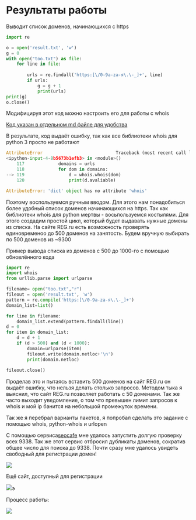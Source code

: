 Результаты работы 
=====================

Выводит список доменов, начинающихся с https

```python
import re 

o = open('result.txt', 'w') 
g = 0
with open("too.txt") as file: 
    for line in file: 
        
        urls = re.findall('https:[\/0-9a-zа-я\.\-_]+', line) 
        if urls:
            g = g + 1
            print(urls) 
print(g)
o.close()
```  

Модифицируя этот код можно настроить его для работы с whois

[Код указан в отдельном md файле для удобства](https://github.com/NikitaSyr/Whois/blob/master/code.md)

В результате, код выдаёт ошибку, так как все библиотеки whois для python 3 просто не работают

```python
AttributeError                            Traceback (most recent call last)
<ipython-input-4-8b5673b1efb3> in <module>()
    117             domains = urls
    118             for dom in domains:
--> 119                 d = whois.whois(dom)
    120                 print(d.avaliable)

AttributeError: 'dict' object has no attribute 'whois'
```  

Поэтому воспользуемся ручным вводом. Для этого нам понадобиться более удобный список доменов начинающихся на https. Так как библиотеки whois для python мертвы - восьпользуемся костылями. Для этого создадим простой цикл, который будет выдавать нужные домены из списка. На сайте REG.ru есть возможность проверять единовременоо до 500 доменов на занятость. Будем вручную выбирать по 500 доменов из ~9300

Пример вывода списка из доменов с 500 до 1000-го с помощью обновлённого кода
```python
import re
import whois
from urllib.parse import urlparse

filename= open("too.txt","r")
fileout = open('result.txt', 'w')
pattern = re.compile('https:[\/0-9a-zа-я\.\-_]+')
domain_list=list()

for line in filename:
    domain_list.extend(pattern.findall(line))
d = 0
for item in domain_list:
    d = d + 1
    if (d > 500) and (d < 1000): 
        domain=urlparse(item)
        fileout.write(domain.netloc+'\n')
        print(domain.netloc)
    
fileout.close()

```  

Проделав это и пытаясь вставить 500 доменов на сайт REG.ru он выдаёт ошибку, что нельзя делать столько запросов. Методом тыка я выяснил, что сайт REG.ru позволяет работать с 50 доменами. Так же часто выходит уведомление, о том что превышен лимит запросов к whois и мой ip банится на небольшой промежуток времени. 

Так же я перебрал варианты пакетов, я попробал сделать это задание с помощью whois, python-whois и urlopen

С помощью сервиса[seocafe](http://info.seocafe.info/tools/massdomcheck/) мне удалось запустить долгую проверку всех 9338. Так же этот сервис отбросил дубликаты доменов, сократив общее число для поиска до 9338. Почти сразу мне удалось увидеть свободный для регистрации домен!

![](https://pp.userapi.com/c845520/v845520006/14c36c/qkKgwUHQP9s.jpg)

Ещё сайт, доступный для регистрации

![](https://pp.userapi.com/c845520/v845520006/14c37e/gQ3DayPpZNM.jpg)э

Процесс работы:

![](https://pp.userapi.com/c845520/v845520006/14c3a5/kCydC5CU4kY.jpg)

